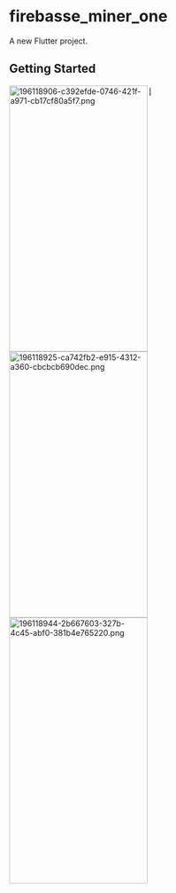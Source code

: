 # firebasse_miner_one

A new Flutter project.

## Getting Started

<img align="left" src="https://user-images.githubusercontent.com/107684279/196118906-c392efde-0746-421f-a971-cb17cf80a5f7.png" alt="196118906-c392efde-0746-421f-a971-cb17cf80a5f7.png" width=250 height=480/>


<img align="left" src="https://user-images.githubusercontent.com/107684279/196118925-ca742fb2-e915-4312-a360-cbcbcb690dec.png" alt="196118925-ca742fb2-e915-4312-a360-cbcbcb690dec.png" width=250 height=480/>

<img align="left" src="https://user-images.githubusercontent.com/107684279/196118944-2b667603-327b-4c45-abf0-381b4e765220.png" alt="196118944-2b667603-327b-4c45-abf0-381b4e765220.png" width=250 height=480/>

l̥
